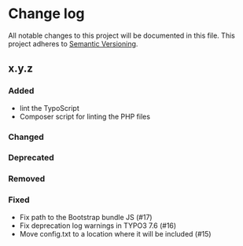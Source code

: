 # Change log

All notable changes to this project will be documented in this file.
This project adheres to [Semantic Versioning](https://semver.org/).

## x.y.z

### Added
- lint the TypoScript
- Composer script for linting the PHP files

### Changed

### Deprecated

### Removed

### Fixed
- Fix path to the Bootstrap bundle JS (#17)
- Fix deprecation log warnings in TYPO3 7.6 (#16)
- Move config.txt to a location where it will be included (#15)

